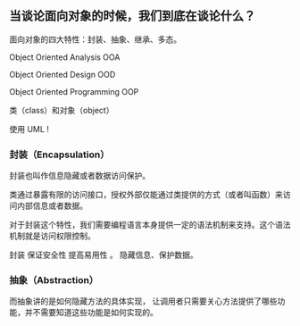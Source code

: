 ## 当谈论面向对象的时候，我们到底在谈论什么？

面向对象的四大特性：封装、抽象、继承、多态。

Object Oriented Analysis  OOA

Object Oriented Design  OOD

Object Oriented Programming  OOP 

类（class）和对象（object）

使用 UML !

### 封装（Encapsulation）

封装也叫作信息隐藏或者数据访问保护。

类通过暴露有限的访问接口，授权外部仅能通过类提供的方式（或者叫函数）来访问内部信息或者数据。

对于封装这个特性，我们需要编程语言本身提供一定的语法机制来支持。这个语法机制就是访问权限控制。

封装 保证安全性 提高易用性 。 隐藏信息、保护数据。


### 抽象（Abstraction）

而抽象讲的是如何隐藏方法的具体实现，
让调用者只需要关心方法提供了哪些功能，并不需要知道这些功能是如何实现的。



